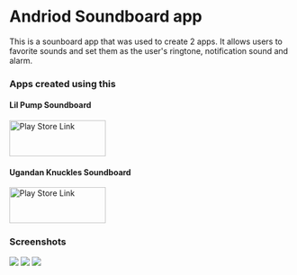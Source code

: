 # Andriod Soundboard app

This is a sounboard app that was used to create 2 apps. It allows users to favorite sounds and set them as the user's ringtone, notification sound and alarm.

### Apps created using this
#### Lil Pump Soundboard
<a href="https://play.google.com/store/apps/details?id=com.coppellcoders.icycle"><img src="https://play.google.com/intl/en_us/badges/images/generic/en_badge_web_generic.png" height="64" width="171" alt="Play Store Link"></a>


#### Ugandan Knuckles Soundboard
<a href="https://play.google.com/store/apps/details?id=com.darshan.lilpumpsoundboard"><img src="https://play.google.com/intl/en_us/badges/images/generic/en_badge_web_generic.png" height="64" width="171" alt="Play Store Link"></a>

### Screenshots
<a><img src="https://lh3.googleusercontent.com/kCZR9UIMqwT3sEbwxrcDlWfbOl3oZcYU_YMAAE_3-vMsR0ooWH3vbx_LeXswlVwg2kmR=w720-h310-rw"></a>
<a><img src="https://lh3.googleusercontent.com/CZUj4TPAfwu7wJ85t2z12Qz94XrSCgJS6e7Ws55Ht66kJY2txQIMWSRDRA-TBzh8GA=w720-h310-rw"></a>
<a><img src="https://lh3.googleusercontent.com/mP5JcBQr286SPYMXkQWhaa9lqEN4wqmabAnfyXPaF7q2-NsVpPqtAsp2Y3qEHEYKzQ=w720-h310-rw"></a>




